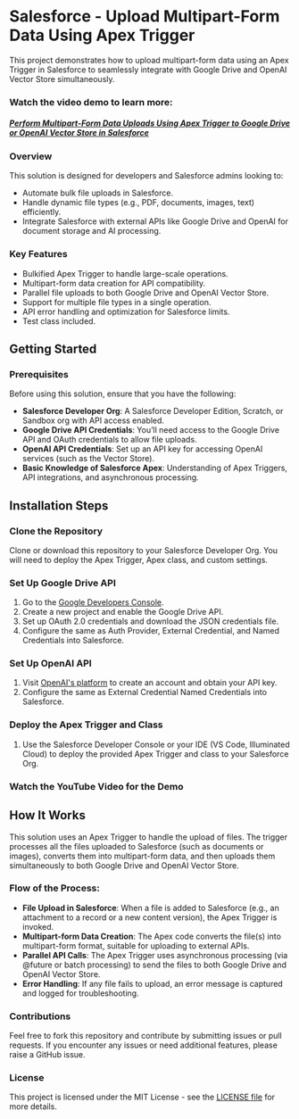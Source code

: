 # Salesforce - Upload Multipart-Form Data Using Apex Trigger
This project demonstrates how to upload multipart-form data using an Apex Trigger in Salesforce to seamlessly integrate with Google Drive and OpenAI Vector Store simultaneously.

### Watch the video demo to learn more:
##### [Perform Multipart-Form Data Uploads Using Apex Trigger to Google Drive or OpenAI Vector Store in Salesforce](https://youtube.com/)

### Overview
This solution is designed for developers and Salesforce admins looking to:

- Automate bulk file uploads in Salesforce.
- Handle dynamic file types (e.g., PDF, documents, images, text) efficiently.
- Integrate Salesforce with external APIs like Google Drive and OpenAI for document storage and AI processing.

### Key Features
- Bulkified Apex Trigger to handle large-scale operations.
- Multipart-form data creation for API compatibility.
- Parallel file uploads to both Google Drive and OpenAI Vector Store.
- Support for multiple file types in a single operation.
- API error handling and optimization for Salesforce limits.
- Test class included.

## Getting Started

### Prerequisites
Before using this solution, ensure that you have the following:

- **Salesforce Developer Org**: A Salesforce Developer Edition, Scratch, or Sandbox org with API access enabled.
- **Google Drive API Credentials**: You’ll need access to the Google Drive API and OAuth credentials to allow file uploads.
- **OpenAI API Credentials**: Set up an API key for accessing OpenAI services (such as the Vector Store).
- **Basic Knowledge of Salesforce Apex**: Understanding of Apex Triggers, API integrations, and asynchronous processing.

## Installation Steps

### Clone the Repository
Clone or download this repository to your Salesforce Developer Org. You will need to deploy the Apex Trigger, Apex class, and custom settings.

### Set Up Google Drive API
1. Go to the [Google Developers Console](https://console.cloud.google.com/).
2. Create a new project and enable the Google Drive API.
3. Set up OAuth 2.0 credentials and download the JSON credentials file.
4. Configure the same as Auth Provider, External Credential, and Named Credentials into Salesforce.

### Set Up OpenAI API
1. Visit [OpenAI's platform](https://platform.openai.com/api-keys) to create an account and obtain your API key.
2. Configure the same as External Credential Named Credentials into Salesforce.

### Deploy the Apex Trigger and Class
1. Use the Salesforce Developer Console or your IDE (VS Code, Illuminated Cloud) to deploy the provided Apex Trigger and class to your Salesforce Org.

### Watch the YouTube Video for the Demo

## How It Works
This solution uses an Apex Trigger to handle the upload of files. The trigger processes all the files uploaded to Salesforce (such as documents or images), converts them into multipart-form data, and then uploads them simultaneously to both Google Drive and OpenAI Vector Store.

### Flow of the Process:
- **File Upload in Salesforce**: When a file is added to Salesforce (e.g., an attachment to a record or a new content version), the Apex Trigger is invoked.
- **Multipart-form Data Creation**: The Apex code converts the file(s) into multipart-form format, suitable for uploading to external APIs.
- **Parallel API Calls**: The Apex Trigger uses asynchronous processing (via @future or batch processing) to send the files to both Google Drive and OpenAI Vector Store.
- **Error Handling**: If any file fails to upload, an error message is captured and logged for troubleshooting.

### Contributions
Feel free to fork this repository and contribute by submitting issues or pull requests. If you encounter any issues or need additional features, please raise a GitHub issue.

### License
This project is licensed under the MIT License - see the [LICENSE file](https://github.com/IAm-RoyAnirban/Apex-Multipart-Upload/blob/main_branch/LICENSE) for more details.
